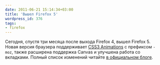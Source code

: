 ```yaml
---
date: 2011-06-21 15:14:34+03:00
title: 'Вышел Firefox 5'
wordpress_id: 376
tags:
- firefox
---
```


Сегодня, спустя три месяца после выхода Firefox 4, вышел Firefox 5. Новая версия браузера поддерживает [CSS3 Animations][1] с префиксом `-moz`, также расширена поддержка Canvas и улучшена работа со вкладками. Полный список изменений читайте [в официальном блоге][2].

[1]: http://hacks.mozilla.org/2011/05/advanced-animations-in-aurora-with-css3-animations/
[2]: http://hacks.mozilla.org/2011/06/firefox5/
